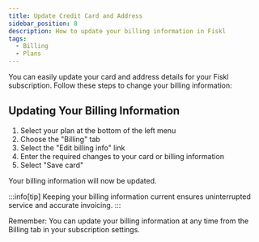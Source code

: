 ```yaml
---
title: Update Credit Card and Address
sidebar_position: 8
description: How to update your billing information in Fiskl
tags:
  - Billing
  - Plans
---
```


You can easily update your card and address details for your Fiskl subscription. Follow these steps to change your billing information:

## Updating Your Billing Information

1. Select your plan at the bottom of the left menu
2. Choose the "Billing" tab
3. Select the "Edit billing info" link
4. Enter the required changes to your card or billing information
5. Select "Save card"

Your billing information will now be updated.

:::info[tip]
Keeping your billing information current ensures uninterrupted service and accurate invoicing.
:::

Remember: You can update your billing information at any time from the Billing tab in your subscription settings.